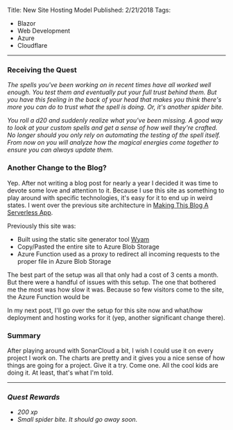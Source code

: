 Title: New Site Hosting Model
Published: 2/21/2018
Tags: 
- Blazor
- Web Development
- Azure
- Cloudflare
---

### Receiving the Quest
*The spells you've been working on in recent times have all worked well enough. You test them and eventually put your full trust behind them. But you have this feeling in the back of your head that makes you think there's more you can do to trust what the spell is doing. Or, it's another spider bite.*

*You roll a d20 and suddenly realize what you've been missing. A good way to look at your custom spells and get a sense of how well they're crafted. No longer should you only rely on automating the testing of the spell itself. From now on you will analyze how the magical energies come together to ensure you can always update them.*

### Another Change to the Blog?

Yep. After not writing a blog post for nearly a year I decided it was time to devote some love and attention to it. Because I use this site as something to play around with specific technologies, it's easy for it to end up in weird states. I went over the previous site architecture in [Making This Blog A Serverless App](/BlogPosts/04-Making-This-Blog-A-Serverless-App.md). 

Previously this site was:
- Built using the static site generator tool [Wyam](https://wyam.io/)
- Copy/Pasted the entire site to Azure Blob Storage
- Azure Function used as a proxy to redirect all incoming requests to the proper file in Azure Blob Storage

The best part of the setup was all that only had a cost of 3 cents a month. But there were a handful of issues with this setup. The one that bothered me the most was how slow it was. Because so few visitors come to the site, the Azure Function would be 

In my next post, I'll go over the setup for this site now and what/how deployment and hosting works for it (yep, another significant change there).

### Summary

After playing around with SonarCloud a bit, I wish I could use it on every project I work on. The charts are pretty and it gives you a nice sense of how things are going for a project. Give it a try. Come one. All the cool kids are doing it. At least, that's what I'm told.

---

### *Quest Rewards*
- *200 xp*
- *Small spider bite. It should go away soon.*

